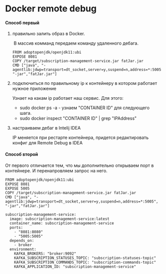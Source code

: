 # 				Docker remote debug 	

#### Способ первый

1) правильно залить образ в Docker.

   ​	В массив комманд передаем команду удаленного дебага.

   ```
   FROM adoptopenjdk/openjdk11:ubi
   EXPOSE 8081
   COPY /target/subscription-management-service.jar fatJar.jar
   CMD ["java", "-agentlib:jdwp=transport=dt_socket,server=y,suspend=n,address=*:5005", "-jar","fatJar.jar"]
   ```

2) подключиться по правильному ip к контейнеру в котором работает нужное приложение

   Узнает на какам ip работает наш сервис. Для этого:

      -	 sudo docker ps -a      -      узнаем "CONTAINER ID" для следующего шага.
      -	 sudo docker inspect "CONTAINER ID" | grep "IPAddress"

3) настраиваем дебаг в Intelij IDEA

   IP меняется при рестарте контейнера, придется редактировать конфиг для Remote Debug в IDEA

#### Способ второй

От первого отличается тем, что мы дополнительно открываем порт в контейнере.
И перенапровляем запрос на него.

```
FROM adoptopenjdk/openjdk11:ubi
EXPOSE 8081
EXPOSE 5005
COPY /target/subscription-management-service.jar fatJar.jar
CMD ["java", "-agentlib:jdwp=transport=dt_socket,server=y,suspend=n,address=*:5005", "-jar","fatJar.jar"]
```



```
subscription-management-service:
  image: subscription-management-service:latest
  container_name: subscription-management-service
  ports:
    - "8081:8080"
    - "5005:5005"
  depends_on:
    - broker
  environment:
    KAFKA_BROKERS: "broker:9092"
    KAFKA_SUBSCRIPTION_STATUSES_TOPIC: "subscription-statuses-topic"
    KAFKA_SUBSCRIPTION_COMMANDS_TOPIC: "subscription-commands-topic"
    KAFKA_APPLICATION_ID: "subscription-management-service"
```

